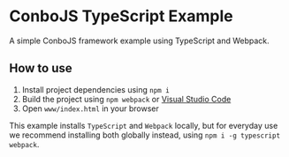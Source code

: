 ConboJS TypeScript Example
==========================

A simple ConboJS framework example using TypeScript and Webpack.

How to use
----------

1. Install project dependencies using `npm i`
1. Build the project using `npm webpack` or [Visual Studio Code](https://code.visualstudio.com/)
1. Open `www/index.html` in your browser

This example installs `TypeScript` and `Webpack` locally, but for everyday use we recommend installing both globally instead, using `npm i -g typescript webpack`.
